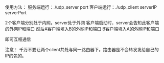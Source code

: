 使用方法：
服务端运行：./udp_server port
客户端运行：./udp_client serverIP serverPort

2个客户端分别处于内网，server处于外网
客户端启动时，server会告知此客户端的外网IP和端口
然后A客户端填入B的外网IP和端口
B客户端填入A的外网IP和端口

即可互相通信


注意！
千万不要让两个client共处与同一路由器下，路由器是不会转发发给自己的IP的包的。



